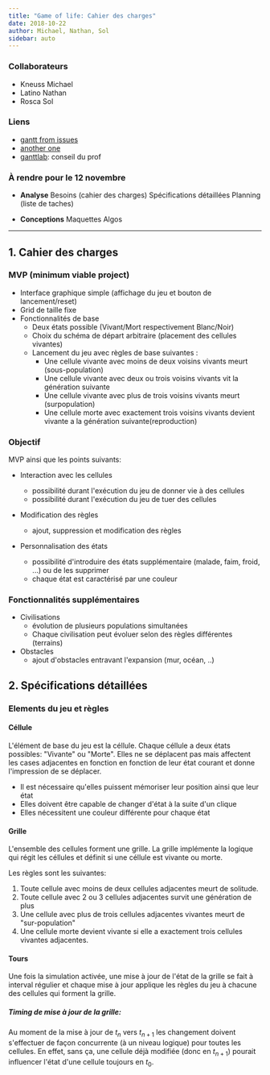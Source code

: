```yaml
---
title: "Game of life: Cahier des charges"
date: 2018-10-22
author: Michael, Nathan, Sol
sidebar: auto
---
```


### Collaborateurs

* Kneuss Michael
* Latino Nathan
* Rosca Sol

### Liens

* [gantt from issues](https://github.com/neyric/gh-issues-gantt)
* [another one](https://github.com/realm/github-gantt)
* [ganttlab](https://www.ganttlab.org/): conseil du prof

### À rendre pour le 12 novembre

* **Analyse**
<Check state="true">Besoins (cahier des charges)</Check>
<Check state="false">Spécifications détaillées</Check>
<Check state="false">Planning (liste de taches)</Check>


* **Conceptions**
<Check state="false">Maquettes </Check>
<Check state="false">Algos</Check>

----

## 1. Cahier des charges

### MVP (minimum viable project)
* Interface graphique simple (affichage du jeu et bouton de lancement/reset)
* Grid de taille fixe
* Fonctionnalités de base
    * Deux états possible (Vivant/Mort respectivement Blanc/Noir)
    * Choix du schéma de départ arbitraire (placement des cellules vivantes)
    * Lancement du jeu avec règles de base suivantes :	
        * Une cellule vivante avec moins de deux voisins vivants meurt (sous-population)
        * Une cellule vivante avec deux ou trois voisins vivants vit la génération suivante
        * Une cellule vivante avec plus de trois voisins vivants meurt (surpopulation)
       * Une cellule morte avec exactement trois voisins vivants devient vivante a la génération suivante(reproduction)


### Objectif
MVP ainsi que les points suivants:

* Interaction avec les cellules
    * possibilité durant l'exécution du jeu de donner vie à des cellules
    * possibilité durant l'exécution du jeu de tuer des cellules

* Modification des règles
    * ajout, suppression et modification des règles
    
* Personnalisation des états
    * possibilité d'introduire des états supplémentaire (malade, faim, froid, ...) ou de les supprimer
    * chaque état est caractérisé par une couleur

### Fonctionnalités supplémentaires
* Civilisations
    * évolution de plusieurs populations simultanées
    * Chaque civilisation peut évoluer selon des règles différentes (terrains)
* Obstacles
    * ajout d'obstacles entravant l'expansion (mur, océan, ..) 



## 2. Spécifications détaillées

### Elements du jeu et règles

#### Céllule
L'élément de base du jeu est la céllule. Chaque céllule a deux états possibles: "Vivante" ou "Morte". Elles ne se déplacent pas mais affectent les cases adjacentes en fonction en fonction de leur état courant et donne l'impression de se déplacer.

* Il est nécessaire qu'elles puissent mémoriser leur position ainsi que leur état
* Elles doivent être capable de changer d'état à la suite d'un clique
* Elles nécessitent une couleur différente pour chaque état

#### Grille
L'ensemble des cellules forment une grille. La grille implémente la logique qui régit les céllules et définit si une céllule est vivante ou morte.

Les règles sont les suivantes:
1. Toute cellule avec moins de deux cellules adjacentes meurt de solitude.
2. Toute cellule avec 2 ou 3 cellules adjacentes survit une génération de plus
3. Une cellule avec plus de trois cellules adjacentes vivantes meurt de "sur-population"
4. Une cellule morte devient vivante si elle a exactement trois cellules vivantes adjacentes.

#### Tours
Une fois la simulation activée, une mise à jour de l'état de la grille se fait à interval régulier et chaque mise à jour applique les règles du jeu à chacune des cellules qui forment la grille.

<Container type="warning" header="Point chaud">

##### Timing de mise à jour de la grille:

Au moment de la mise à jour de $t_n$ vers $t_{n+1}$ les changement doivent s'effectuer de façon concurrente (à un niveau logique) pour toutes les cellules. En effet, sans ça, une cellule déjà modifiée (donc en $t_{n+1}$) pourait influencer l'état d'une cellule toujours en $t_0$.

</Container>